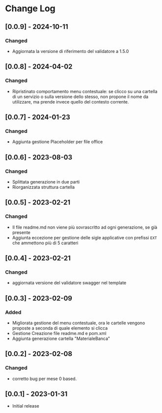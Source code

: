 # Change Log

## [0.0.9] - 2024-10-11
### Changed

- Aggiornata la versione di riferimento del validatore a 1.5.0 

## [0.0.8] - 2024-04-02
### Changed

- Ripristinato comportamento menu contestuale: se clicco su una cartella di un servizio o sulla versione dello stesso, non propone il nome da utilizzare, ma prende invece quello del contesto corrente. 

## [0.0.7] - 2024-01-23
### Changed

- Aggiunta gestione Placeholder per file office

## [0.0.6] - 2023-08-03
### Changed

- Splittata generazione in due parti
- Riorganizzata struttura cartella

## [0.0.5] - 2023-02-21
### Changed

- Il file readme.md non viene più sovrascritto ad ogni generazione, se già presente
- Aggiunta eccezione per gestione delle sigle applicative con prefissi `EXT` che ammettono più di 5 caratteri  
  
## [0.0.4] - 2023-02-21
### Changed

- aggiornata versione del validatore swagger nel template

## [0.0.3] - 2023-02-09

### Added

- Migliorata gestione del menu contestuale, ora le cartelle vengono proposte a seconda di quale elemento si clicca
- Gestione Creazione file readme.md e pom.xml
- Aggiunta generazione cartella "MaterialeBanca"

## [0.0.2] - 2023-02-08

### Changed

- corretto bug per mese 0 based.


## [0.0.1] - 2023-01-31

- Initial release